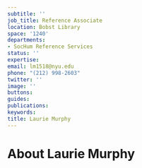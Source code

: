 ```yaml
---
subtitle: ''
job_title: Reference Associate
location: Bobst Library
space: '1240'
departments:
- SocHum Reference Services
status: ''
expertise: 
email: lm1518@nyu.edu
phone: "(212) 998-2603"
twitter: ''
image: ''
buttons: 
guides: 
publications: 
keywords: 
title: Laurie Murphy
---
```


# About Laurie Murphy